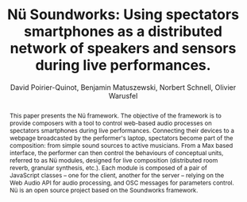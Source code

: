 --- 
  title: "Nü Soundworks: Using spectators smartphones as a distributed network of speakers and sensors during live performances." 
  abstract: "This paper presents the Nü framework. The objective of the framework is to provide composers with a tool to control web-based audio processes on spectators smartphones during live performances. Connecting their devices to a webpage broadcasted by the performer's laptop, spectators become part of the composition: from simple sound sources to active musicians. From a Max based interface, the performer can then control the behaviours of conceptual units, referred to as Nü modules, designed for live composition (distributed room reverb, granular synthesis, etc.). Each module is composed of a pair of JavaScript classes – one for the client, another for the server – relying on the Web Audio API for audio processing, and OSC messages for parameters control. Nü is an open source project based on the Soundworks framework." 
  address: "London" 
  author: "David Poirier-Quinot, Benjamin Matuszewski, Norbert Schnell, Olivier Warusfel" 
  booktitle: "Proceedings of the International Web Audio Conference" 
  editor: "Florian Thalmann, Sebastian Ewert" 
  month: "Proceedings of the International Web Audio Conference"
  pages: "0--5" 
  publisher: "Queen Mary University of London" 
  series: "WAC '17"
  type: "Paper"  
  year: "2017" 
  id: "2017_63" 
  tags: year2017
  media: https://youtu.be/BhL3J5hcwNE?t=5488 
  pdflink: /_data/papers/pdf/2017/2017_63.pdf
  ISSN: 2663-5844
---